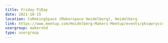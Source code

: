 ```yaml
---
title: Friday PiDay
date: 2021-10-15
location: CoMakingSpace (Makerspace Heidelberg), Heidelberg
link: https://www.meetup.com/Heidelberg-Makers-Meetup/events/pksqwryccnbtb/
usergroup: makershd
type: usergroup
---
```

